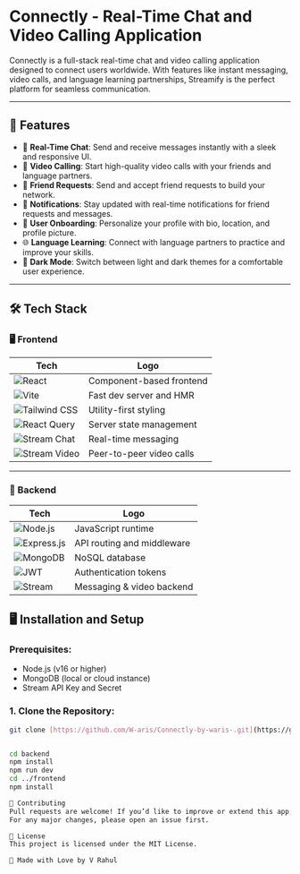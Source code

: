 # Connectly - Real-Time Chat and Video Calling Application

Connectly is a full-stack real-time chat and video calling application designed to connect users worldwide. With features like instant messaging, video calls, and language learning partnerships, Streamify is the perfect platform for seamless communication.

---
## 🚀 Features

- 💬 **Real-Time Chat**: Send and receive messages instantly with a sleek and responsive UI.
- 🎥 **Video Calling**: Start high-quality video calls with your friends and language partners.
- 🤝 **Friend Requests**: Send and accept friend requests to build your network.
- 🔔 **Notifications**: Stay updated with real-time notifications for friend requests and messages.
- 👤 **User Onboarding**: Personalize your profile with bio, location, and profile picture.
- 🌐 **Language Learning**: Connect with language partners to practice and improve your skills.
- 🌙 **Dark Mode**: Switch between light and dark themes for a comfortable user experience.

---
## 🛠️ Tech Stack

### 🖥️ Frontend

| Tech             | Logo |
|------------------|------|
| ![React](https://img.shields.io/badge/React-20232A?style=for-the-badge&logo=react&logoColor=61DAFB) | Component-based frontend |
| ![Vite](https://img.shields.io/badge/Vite-646CFF?style=for-the-badge&logo=vite&logoColor=white) | Fast dev server and HMR |
| ![Tailwind CSS](https://img.shields.io/badge/Tailwind_CSS-38B2AC?style=for-the-badge&logo=tailwind-css&logoColor=white) | Utility-first styling |
| ![React Query](https://img.shields.io/badge/React_Query-FF4154?style=for-the-badge&logo=react-query&logoColor=white) | Server state management |
| ![Stream Chat](https://img.shields.io/badge/Stream_Chat-0080FF?style=for-the-badge&logo=stream&logoColor=white) | Real-time messaging |
| ![Stream Video](https://img.shields.io/badge/Stream_Video-0080FF?style=for-the-badge&logo=stream&logoColor=white) | Peer-to-peer video calls |

---

### 🔧 Backend

| Tech              | Logo |
|-------------------|------|
| ![Node.js](https://img.shields.io/badge/Node.js-339933?style=for-the-badge&logo=node.js&logoColor=white) | JavaScript runtime |
| ![Express.js](https://img.shields.io/badge/Express.js-000000?style=for-the-badge&logo=express&logoColor=white) | API routing and middleware |
| ![MongoDB](https://img.shields.io/badge/MongoDB-47A248?style=for-the-badge&logo=mongodb&logoColor=white) | NoSQL database |
| ![JWT](https://img.shields.io/badge/JWT-000000?style=for-the-badge&logo=JSON%20web%20tokens&logoColor=white) | Authentication tokens |
| ![Stream](https://img.shields.io/badge/Stream_API-0080FF?style=for-the-badge&logo=stream&logoColor=white) | Messaging & video backend |


## 🖥️ Installation and Setup

### Prerequisites:
- Node.js (v16 or higher)
- MongoDB (local or cloud instance)
- Stream API Key and Secret

### 1. Clone the Repository:
```bash
git clone [https://github.com/W-aris/Connectly-by-waris-.git](https://github.com/vrahul15/connectly.git)


cd backend
npm install
npm run dev
cd ../frontend
npm install

🤝 Contributing
Pull requests are welcome! If you’d like to improve or extend this app, feel free to fork and contribute.
For any major changes, please open an issue first.

📄 License
This project is licensed under the MIT License.

💖 Made with Love by V Rahul
